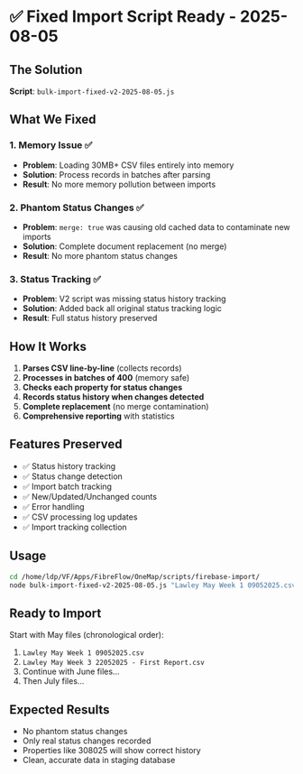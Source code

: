 # ✅ Fixed Import Script Ready - 2025-08-05

## The Solution

**Script**: `bulk-import-fixed-v2-2025-08-05.js`

## What We Fixed

### 1. Memory Issue ✅
- **Problem**: Loading 30MB+ CSV files entirely into memory
- **Solution**: Process records in batches after parsing
- **Result**: No more memory pollution between imports

### 2. Phantom Status Changes ✅
- **Problem**: `merge: true` was causing old cached data to contaminate new imports
- **Solution**: Complete document replacement (no merge)
- **Result**: No more phantom status changes

### 3. Status Tracking ✅
- **Problem**: V2 script was missing status history tracking
- **Solution**: Added back all original status tracking logic
- **Result**: Full status history preserved

## How It Works

1. **Parses CSV line-by-line** (collects records)
2. **Processes in batches of 400** (memory safe)
3. **Checks each property for status changes**
4. **Records status history when changes detected**
5. **Complete replacement** (no merge contamination)
6. **Comprehensive reporting** with statistics

## Features Preserved

- ✅ Status history tracking
- ✅ Status change detection
- ✅ Import batch tracking
- ✅ New/Updated/Unchanged counts
- ✅ Error handling
- ✅ CSV processing log updates
- ✅ Import tracking collection

## Usage

```bash
cd /home/ldp/VF/Apps/FibreFlow/OneMap/scripts/firebase-import/
node bulk-import-fixed-v2-2025-08-05.js "Lawley May Week 1 09052025.csv"
```

## Ready to Import

Start with May files (chronological order):
1. `Lawley May Week 1 09052025.csv`
2. `Lawley May Week 3 22052025 - First Report.csv`
3. Continue with June files...
4. Then July files...

## Expected Results

- No phantom status changes
- Only real status changes recorded
- Properties like 308025 will show correct history
- Clean, accurate data in staging database
